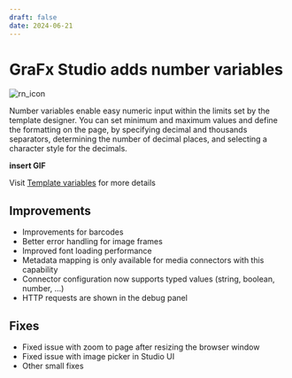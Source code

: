 ```yaml
---
draft: false
date: 2024-06-21
---
```


# GraFx Studio adds number variables

![rn_icon](https://chilipublishdocs.imgix.net/logos/CHILI_LOGOS_OK-10.svg)

Number variables enable easy numeric input within the limits set by the template designer. You can set minimum and maximum values and define the formatting on the page, by specifying decimal and thousands separators, determining the number of decimal places, and selecting a character style for the decimals.

**insert GIF**

<!-- more -->

Visit [Template variables](/GraFx-Studio/guides/template-variables/define/) for more details

## Improvements

- Improvements for barcodes
- Better error handling for image frames
- Improved font loading performance
- Metadata mapping is only available for media connectors with this capability
- Connector configuration now supports typed values (string, boolean, number, ...)
- HTTP requests are shown in the debug panel

## Fixes

- Fixed issue with zoom to page after resizing the browser window
- Fixed issue with image picker in Studio UI
- Other small fixes
